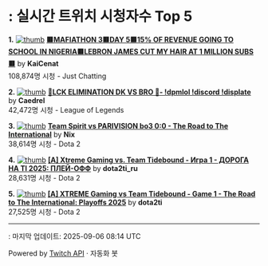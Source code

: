 # : 실시간 트위치 시청자수 Top 5

**1.** [![thumb](https://static-cdn.jtvnw.net/previews-ttv/live_user_kaicenat-320x180.jpg)](https://twitch.tv/KaiCenat)
**[🟥MAFIATHON 3🟥DAY 5🟥15% OF REVENUE GOING TO SCHOOL IN NIGERIA🟥LEBRON JAMES CUT MY HAIR AT 1 MILLION SUBS🟥](https://twitch.tv/KaiCenat)** by **KaiCenat**<br>108,874명 시청  - Just Chatting

**2.** [![thumb](https://static-cdn.jtvnw.net/previews-ttv/live_user_caedrel-320x180.jpg)](https://twitch.tv/Caedrel)
**[🔴LCK ELIMINATION DK VS BRO 🔴-  !dpmlol !discord !displate](https://twitch.tv/Caedrel)** by **Caedrel**<br>42,472명 시청  - League of Legends

**3.** [![thumb](https://static-cdn.jtvnw.net/previews-ttv/live_user_nix-320x180.jpg)](https://twitch.tv/Nix)
**[Team Spirit vs PARIVISION bo3 0:0 - The Road to The International](https://twitch.tv/Nix)** by **Nix**<br>38,614명 시청  - Dota 2

**4.** [![thumb](https://static-cdn.jtvnw.net/previews-ttv/live_user_dota2ti_ru-320x180.jpg)](https://twitch.tv/dota2ti_ru)
**[[A] Xtreme Gaming vs. Team Tidebound - Игра 1 - ДОРОГА НА TI 2025: ПЛЕЙ-ОФФ](https://twitch.tv/dota2ti_ru)** by **dota2ti_ru**<br>28,631명 시청  - Dota 2

**5.** [![thumb](https://static-cdn.jtvnw.net/previews-ttv/live_user_dota2ti-320x180.jpg)](https://twitch.tv/dota2ti)
**[[A] XTREME Gaming vs Team Tidebound - Game 1 - The Road to The International: Playoffs 2025](https://twitch.tv/dota2ti)** by **dota2ti**<br>27,525명 시청  - Dota 2


---
: 마지막 업데이트: 2025-09-06 08:14 UTC

Powered by [Twitch API](https://dev.twitch.tv/docs/api/reference) · 자동화 봇